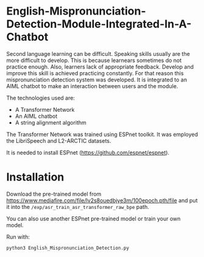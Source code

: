 # English-Mispronunciation-Detection-Module-Integrated-In-A-Chatbot

Second language learning can be difficult. Speaking skills usually are the more difficult to develop. This is because learnears sometimes do not practice enough. Also, learners lack of appropriate feedback. Develop and improve this skill is achieved practicing constantly. For that reason this mispronunciation detection system was developed. It is integrated to an AIML chatbot to make an interaction between users and the module. 

The technologies used are:
- A Transformer Network
- An AIML chatbot
- A string alignment algorithm

The Transformer Network was trained using ESPnet toolkit. It was employed the LibriSpeech and L2-ARCTIC datasets.

It is needed to install ESPnet (https://github.com/espnet/espnet).

# Installation

Download the pre-trained model from https://www.mediafire.com/file/lv2s8ouedbjye3m/100epoch.pth/file and put it into the ```/exp/asr_train_asr_transformer_raw_bpe``` path.

You can also use another ESPnet pre-trained model or train your own model.


Run with:
```
python3 English_Mispronunciation_Detection.py
```



